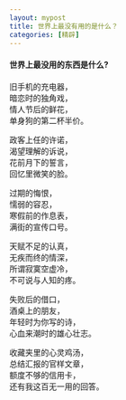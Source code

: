 ```yaml
---
layout: mypost
title: 世界上最没有用的是什么？
categories: [精辟]
---
```


#### 世界上最没用的东西是什么?  

旧手机的充电器，
<br />暗恋时的独角戏，
<br />情人节后的鲜花，
<br />单身狗的第二杯半价。

政客上任的许诺，
<br />渴望理解的诉说，
<br />花前月下的誓言，
<br />回忆里微笑的脸。

过期的悔恨，
<br />懦弱的容忍，
<br />寒假前的作息表，
<br />满街的宣传口号。

天赋不足的认真，
<br />无疾而终的情深，
<br />所谓寂寞空虚冷，
<br />不可说与人知的疼。

失败后的借口，
<br />酒桌上的朋友，
<br />年轻时为你写的诗，
<br />心血来潮时的雄心壮志。

收藏夹里的心灵鸡汤，
<br />总结汇报的官样文章，
<br />额度不够的信用卡，
<br />还有我这百无一用的回答。


